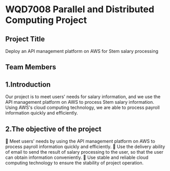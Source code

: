 # WQD7008 Parallel and Distributed Computing Project 
## Project Title  
Deploy an API management platform on AWS for Stem salary processing
## Team Members
## 1.Introduction
Our project is to meet users' needs for salary information, and we use the API management platform on AWS to process Stem salary information. Using AWS's cloud computing technology, we are able to process payroll information quickly and efficiently.
## 2.The objective of the project
	Meet users' needs by using the API management platform on AWS to process payroll information quickly and efficiently.
	Use the delivery ability of email to send the result of salary processing to the user, so that the user can obtain information conveniently.
	Use stable and reliable cloud computing technology to ensure the stability of project operation.
